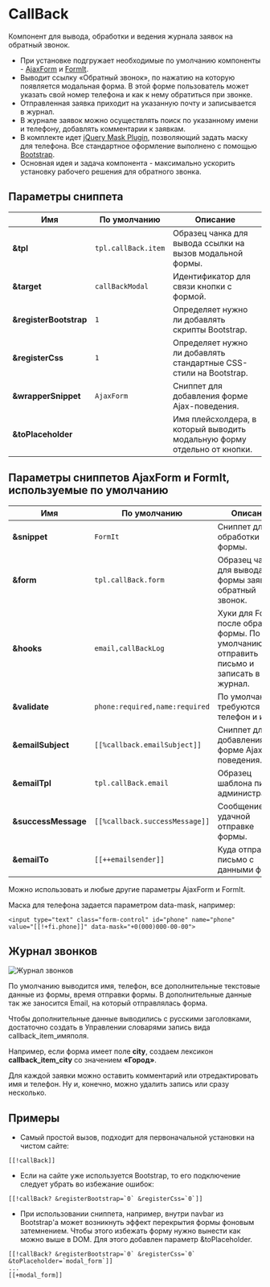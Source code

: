 # CallBack

Компонент для вывода, обработки и ведения журнала заявок на обратный звонок.

- При установке подгружает необходимые по умолчанию компоненты - [AjaxForm](http://docs.modx.pro/components/ajaxform) и [FormIt](https://docs.modx.com/current/en/extras/formit).
- Выводит ссылку «Обратный звонок», по нажатию на которую появляется модальная форма. В этой форме пользователь может указать свой номер телефона и как к нему обратиться при звонке.
- Отправленная заявка приходит на указанную почту и записывается в журнал.
- В журнале заявок можно осуществлять поиск по указанному имени и телефону, добавлять комментарии к заявкам.
- В комплекте идет [jQuery Mask Plugin](https://github.com/igorescobar/jQuery-Mask-Plugin), позволяющий задать маску для телефона. Все стандартное оформление выполнено с помощью [Bootstrap](http://getbootstrap.com).
- Основная идея и задача компонента - максимально ускорить установку рабочего решения для обратного звонка.

## Параметры сниппета

| Имя                    | По умолчанию        | Описание                                                                 |
| ---------------------- | ------------------- | ------------------------------------------------------------------------ |
| **&tpl**               | `tpl.callBack.item` | Образец чанка для вывода ссылки на вызов модальной формы.                |
| **&target**            | `callBackModal`     | Идентификатор для связи кнопки с формой.                                 |
| **&registerBootstrap** | `1`                 | Определяет нужно ли добавлять скрипты Bootstrap.                         |
| **&registerCss**       | `1`                 | Определяет нужно ли добавлять стандартные CSS-стили на Bootstrap.        |
| **&wrapperSnippet**    | `AjaxForm`          | Сниппет для добавления форме Ajax-поведения.                             |
| **&toPlaceholder**     |                     | Имя плейсхолдера, в который выводить модальную форму отдельно от кнопки. |

## Параметры сниппетов AjaxForm и FormIt, используемые по умолчанию

| Имя                 | По умолчанию                   | Описание                                                                                    |
| ------------------- | ------------------------------ | ------------------------------------------------------------------------------------------- |
| **&snippet**        | `FormIt`                       | Сниппет для обработки формы.                                                                |
| **&form**           | `tpl.callBack.form`            | Образец чанка для вывода формы заявки на обратный звонок.                                   |
| **&hooks**          | `email,callBackLog`            | Хуки для FormIt после обработки формы. По умолчанию - отправить письмо и записать в журнал. |
| **&validate**       | `phone:required,name:required` | По умолчанию требуются телефон и имя.                                                       |
| **&emailSubject**   | `[[%callback.emailSubject]]`   | Сниппет для добавления форме Ajax-поведения.                                                |
| **&emailTpl**       | `tpl.callBack.email`           | Образец шаблона письма администратору.                                                      |
| **&successMessage** | `[[%callback.successMessage]]` | Сообщение об удачной отправке формы.                                                        |
| **&emailTo**        | `[[++emailsender]]`            | Куда отправлять письмо с данными формы.                                                     |

Можно использовать и любые другие параметры AjaxForm и FormIt.

Маска для телефона задается параметром data-mask, например:

```modx
<input type="text" class="form-control" id="phone" name="phone" value="[[!+fi.phone]]" data-mask="+0(000)000-00-00">
```

## Журнал звонков

![Журнал звонков](https://file.modx.pro/files/d/c/e/dceb379fe1b01e3126f009af06e87405.png)

По умолчанию выводится имя, телефон, все дополнительные текстовые данные из формы, время отправки формы. В дополнительные данные так же заносится Email, на который отправлялась форма.

Чтобы дополнительные данные выводились с русскими заголовками, достаточно создать в Управлении словарями запись вида callback_item_имяполя.

Например, если форма имеет поле **city**, создаем лексикон **callback_item_city** со значением **«Город»**.

Для каждой заявки можно оставить комментарий или отредактировать имя и телефон. Ну и, конечно, можно удалить запись или сразу несколько.

## Примеры

- Самый простой вызов, подходит для первоначальной установки на чистом сайте:

```modx
[[!callBack]]
```

- Если на сайте уже используется Bootstrap, то его подключение следует убрать во избежание ошибок:

```modx
[[!callBack? &registerBootstrap=`0` &registerCss=`0`]]
```

- При использовании сниппета, например, внутри navbar из Bootstrap'а может возникнуть эффект перекрытия формы фоновым затемнением. Чтобы этого избежать форму нужно вынести как можно выше в DOM. Для этого добавлен параметр &toPlaceholder.

```modx
[[!callBack? &registerBootstrap=`0` &registerCss=`0` &toPlaceholder=`modal_form`]]
...
[[+modal_form]]
```
